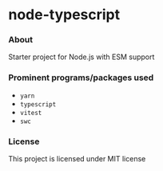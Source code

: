 # node-typescript

### About

Starter project for Node.js with ESM support

### Prominent programs/packages used

- ``yarn``
- ``typescript``
- ``vitest``
- ``swc``

### License

This project is licensed under MIT license
